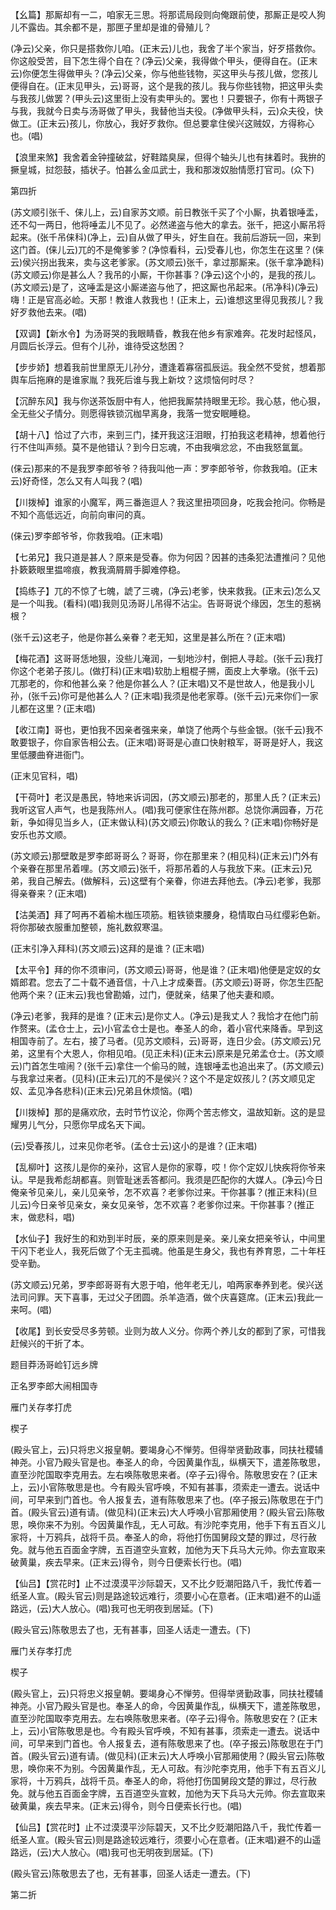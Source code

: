 <!-- { "loadSidebar": true } -->
【幺篇】那厮却有一二，咱家无三思。将那谎局段则向俺跟前使，那厮正是咬人狗儿不露齿。其余都不是，那匣子里却是谁的骨殖儿？

(净云)父亲，你只是搭救你儿咱。(正末云)儿也，我舍了半个家当，好歹搭救你。你这般受苦，目下怎生得个自在？(净云)父亲，我得做个甲头，便得自在。(正末云)你便怎生得做甲头？(净云)父亲，你与他些钱物，买这甲头与孩儿做，您孩儿便得自在。(正末见甲头，云)哥哥，这个是我的孩儿。我与你些钱物，把这甲头卖与我孩儿做罢？(甲头云)这里街上没有卖甲头的。罢也！只要银子，你有十两银子与我，我就今日卖与汤哥做了甲头，我替他当夫役。(净做甲头科，云)众夫役，快做工。(正末云)孩儿，你放心，我好歹救你。但总要拿住侯兴这贼奴，方得称心也。(唱)

【浪里来煞】我舍着金钟撞破盆，好鞋踏臭屎，但得个轴头儿也有抹着时。我拚的撅皇城，挝怨鼓，插状子。怕甚么金瓜武士，我和那泼奴胎情愿打官司。(众下)


第四折

(苏文顺引张千、俫儿上，云)自家苏文顺。前日教张千买了个小厮，执着银唾盂，还不勾一两日，他将唾盂儿不见了。必然递盗与他大的拿去。张千，把这小厮吊将起来。(张千吊俫科)(净上，云)自从做了甲头，好生自在。我前后游玩一回，来到这门首。(俫儿云)兀的不是俺爹爹？(净惊看科，云)受春儿也，你怎生在这里？(俫云)侯兴拐出我来，卖与这老爹家。(苏文顺云)张千，拿过那厮来。(张千拿净跪科)(苏文顺云)你是甚么人？我吊的小厮，干你甚事？(净云)这个小的，是我的孩儿。(苏文顺云)是了，这唾盂是这小厮递盗与他了，把这厮也吊起来。(吊净科)(净云)嗨！正是官高必崄。天那！教谁人救我也！(正末上，云)谁想这里得见我孩儿？我好歹救他去来。(唱)

【双调】【新水令】为汤哥哭的我眼睛昏，教我在他乡有家难奔。花发时起怪风，月圆后长浮云。但有个儿孙，谁待受这愁困？

【步步娇】想着我前世里原无儿孙分，遭逢着寡宿孤辰运。我全然不受贫，想着那舆车后拖麻的是谁家胤？我死后谁与我上新坟？这烦恼何时尽？

【沉醉东风】我与你送茶饭厨中有人，他把我厮禁持眼里无珍。我心慈，他心狠，全无些父子情分。则愿得铁锁沉枷早离身，我落一觉安眠睡稳。

【胡十八】恰过了六市，来到三门，揉开我这汪泪眼，打拍我这老精神，想着他行行不住叫声频。莫不是他错认？到今日忘魂，不由我嗔忿忿，不由我怒氲氲。

(俫云)那来的不是我罗李郎爷爷？待我叫他一声：罗李郎爷爷，你救我咱。(正末云)好奇怪，怎么又有人叫我？(唱)

【川拨棹】谁家的小魔军，两三番迤逗人？我这里扭项回身，吃我会抢问。你畅是不知个高低远近，向前向审问的真。

(俫云)罗李郎爷爷，你救我咱。(正末唱)

【七弟兄】我只道是甚人？原来是受春。你为何因？因甚的违条犯法遭推问？见他扑簌簌眼里揾啼痕，教我滴屑屑手脚难停稳。

【捣练子】兀的不惊了七魄，諕了三魂，(净云)老爹，快来救我。(正末云)怎么又是一个叫我。(看科)(唱)我则见汤哥儿吊得不沾尘。告哥哥说个缘因，怎生的惹祸根？

(张千云)这老子，他是你甚么亲眷？老无知，这里是甚么所在？(正末唱)

【梅花酒】这哥哥恁地狠，没些儿淹润，一刬地沙村，倒把人寻趁。(张千云)我打你这个老弟子孩儿。(做打科)(正末唱)软肋上粗棍子搠，面皮上大拳墩。(张千云)兀那老的，你和他甚么亲？他是你甚么人？(正末唱)又不是世故人，他是我小儿孙，(张千云)你可是他甚么人？(正末唱)我须是他老家尊。(张千云)元来你们一家儿都在这里？(正末唱)

【收江南】哥也，更怕我不因亲者强来亲，单饶了他两个与些金银。(张千云)我不敢要银子，你自家告相公去。(正末唱)哥哥是心直口快射粮军，哥哥是好人，我这里低腰曲脊进衙门。

(正末见官科，唱)

【干荷叶】老汉是愚民，特地来诉词因，(苏文顺云)那老的，那里人氏？(正末云)我听这官人声气，也是我陈州人。(唱)我可便家住在陈州郡。总饶你满园春，万花新，争如得见当乡人，(正末做认科)(苏文顺云)你敢认的我么？(正末唱)你畅好是安乐也苏文顺。

(苏文顺云)那壁敢是罗李郎哥哥么？哥哥，你在那里来？(相见科)(正末云)门外有个亲眷在那里吊着哩。(苏文顺云)张千，将那吊着的人与我放下来。(正末云)兄弟，我自己解去。(做解科，云)这壁有个亲眷，你进去拜他去。(净云)老爹，我那得亲眷来？(正末唱)

【沽美酒】拜了呵再不着榆木枷压项筋。粗铁锁束腰身，稳情取白马红缨彩色新。将你那破衣服重加整顿，施礼数叙寒温。

(正末引净入拜科)(苏文顺云)这拜的是谁？(正末唱)

【太平令】拜的你不须审问，(苏文顺云)哥哥，他是谁？(正末唱)他便是定奴的女婿郎君。您去了二十载不通音信，十八上才成秦晋。(苏文顺云)哥哥，你怎生匹配他两个来？(正末云)我也曾勘婚，过门，便就亲，结果了他夫妻和顺。

(净云)老爹，我拜的是谁？(正末云)是你丈人。(净云)是我丈人？我恰才在他门前作赘来。(孟仓士上，云)小官孟仓士是也。奉圣人的命，着小官代来降香。早到这相国寺前了。左右，接了马者。(见苏文顺科，云)哥哥，连日少会。(苏文顺云)兄弟，这里有个大恩人，你相见咱。(见正未科)(正末云)原来是兄弟孟仓士。(苏文顺云)门首怎生喧闹？(张千云)拿住一个偷马的贼，连银唾盂也追出来了。(苏文顺云)与我拿过来者。(见科)(正末云)兀的不是侯兴？这个不是定奴孩儿？(苏文顺见定奴、孟见净各悲科)(正末云)兄弟且休烦恼。(唱)

【川拨棹】那的是痛欢欣，去时节竹议沦，你两个苦志修文，温故知新。这的是显耀男儿气分，只愿你早成名天下闻。

(云)受春孩儿，过来见你老爷。(孟仓士云)这小的是谁？(正末唱)

【乱柳叶】这孩儿是你的亲孙，这官人是你的家尊，哎！你个定奴儿快疾将你爷来认。早是我希彪胡都喜。则管耻迷丢答都问。我须是匹配你的大媒人。(净云)今日俺亲爷见亲儿，亲儿见亲爷，怎不欢喜？老爹你过来。干你甚事？(推正末科)(旦儿云)今日亲爷见亲女，亲女见亲爷，怎不欢喜？老爹你过来。干你甚事？(推正末，做悲科，唱)

【水仙子】我好生的和劝到半时辰，亲的原来则是亲。亲儿亲女把亲爷认，中间里干闪下老业人，我死后做了个无主孤魂。他虽是生身父，我也有养育恩，二十年枉受辛勤。

(苏文顺云)兄弟，罗李郎哥哥有大恩于咱，他年老无儿，咱两家奉养到老。侯兴送法司问罪。天下喜事，无过父子团圆。杀羊造酒，做个庆喜筵席。(正末云)我此一来呵。(唱)

【收尾】到长安受尽多劳顿。业则为故人义分。你两个养儿女的都到了家，可惜我赶候兴的干折了本。

题目莽汤哥崄钉远乡牌

正名罗李郎大闹相国寺
　




雁门关存孝打虎

楔子

(殿头官上，云)只将忠义报皇朝。要竭身心不惮劳。但得举贤勤政事，同扶社稷辅神尧。小官乃殿头官是也。奉圣人的命，今因黄巢作乱，纵横天下，遣差陈敬思，直至沙陀国取李克用去。左右唤陈敬思来者。(卒子云)得令。陈敬思安在？(正末上，云)小官陈敬思是也。今有殿头官呼唤，不知有甚事，须索走一遭去。说话中间，可早来到门首也。令人报复去，道有陈敬思来了也。(卒子报云)陈敬思在于门首。(殿头官云)道有请。(做见科)(正末云)大人呼唤小官那厢使用？(殿头官云)陈敬思，唤你来不为别。今因黄巢作乱，无人可敌。有沙陀李克用，他手下有五百义儿家将，十万鸦兵，战将千员。奉圣人的命，将他打伤国舅段文楚的罪过，尽行赦免。就与他五百面金字牌，五百道空头宣敕，加他为天下兵马大元帅。你去宣取来破黄巢，疾去早来。(正末云)得令，则今日便索长行也。(唱)

【仙吕】【赏花时】止不过漠漠平沙际碧天，又不比夕贬潮阳路八千，我忙传着一纸圣人宣。(殿头官云)则是路途较远难行，须要小心在意者。(正末唱)避不的山遥路远，(云)大人放心。(唱)我可也无明夜到居延。(下)

(殿头官云)陈敬思去了也，无有甚事，回圣人话走一遭去。(下)


雁门关存孝打虎

楔子

(殿头官上，云)只将忠义报皇朝。要竭身心不惮劳。但得举贤勤政事，同扶社稷辅神尧。小官乃殿头官是也。奉圣人的命，今因黄巢作乱，纵横天下，遣差陈敬思，直至沙陀国取李克用去。左右唤陈敬思来者。(卒子云)得令。陈敬思安在？(正末上，云)小官陈敬思是也。今有殿头官呼唤，不知有甚事，须索走一遭去。说话中间，可早来到门首也。令人报复去，道有陈敬思来了也。(卒子报云)陈敬思在于门首。(殿头官云)道有请。(做见科)(正末云)大人呼唤小官那厢使用？(殿头官云)陈敬思，唤你来不为别。今因黄巢作乱，无人可敌。有沙陀李克用，他手下有五百义儿家将，十万鸦兵，战将千员。奉圣人的命，将他打伤国舅段文楚的罪过，尽行赦免。就与他五百面金字牌，五百道空头宣敕，加他为天下兵马大元帅。你去宣取来破黄巢，疾去早来。(正末云)得令，则今日便索长行也。(唱)

【仙吕】【赏花时】止不过漠漠平沙际碧天，又不比夕贬潮阳路八千，我忙传着一纸圣人宣。(殿头官云)则是路途较远难行，须要小心在意者。(正末唱)避不的山遥路远，(云)大人放心。(唱)我可也无明夜到居延。(下)

(殿头官云)陈敬思去了也，无有甚事，回圣人话走一遭去。(下)


第二折

